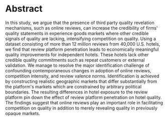 # Abstract
In this study, we argue that the presence of third party quality revelation mechanisms, such as online reviews, can increase the credibility of firms' quality statements in experience goods markets where other credible signals of quality are lacking, intensifying competition on quality. Using a dataset consisting of more than 12 million reviews from 40,000 U.S. hotels, we find that review platform penetration leads to economically meaningful quality improvements for independent hotels. These hotels lack other credible quality commitments such as repeat customers or external validation. We manage to resolve the major identification challenge of confounding contemporaneous changes in adoption of online reviews, competition intensity, and review valence norms. Identification is achieved by constructing realistic geographic markets that differ substantially from the platform's markets which are constrained by arbitrary political boundaries. The resulting differences in hotel exposure to the review platform pin down the effect of review platform penetration on hotel quality. The findings suggest that online reviews play an important role in facilitating competition on quality in addition to merely revealing quality in previously opaque markets.
